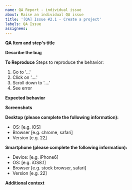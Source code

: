 ```yaml
---
name: QA Report - individual issue
about: Raise an individual QA issue
title: '[QA] Issue #2.1 - Create a project'
labels: QA Issue
assignees:
---
```


<!-- Modify the above title as appropriate with the issue number # and step title for the QA issue you are logging. If it's an issue not part of the main QA steps leave the number blank, and create a descriptive title for it. -->

**QA Item and step's title**

<!-- eg #1.1 Can edit the text -->
<!-- If it's an issue not part of the main QA steps leave the number blank, just uncomment line blow -->
<!-- Not part of the main QA steps -->

**Describe the bug**

<!-- A clear and concise description of what the bug is. -->

**To Reproduce**
Steps to reproduce the behavior:

1. Go to '...'
2. Click on '....'
3. Scroll down to '....'
4. See error

**Expected behavior**

<!-- A clear and concise description of what you expected to happen. -->

**Screenshots**

<!-- If applicable, add screenshots to help explain your problem. -->

**Desktop (please complete the following information):**

- OS: [e.g. iOS]
- Browser [e.g. chrome, safari]
- Version [e.g. 22]

**Smartphone (please complete the following information):**

- Device: [e.g. iPhone6]
- OS: [e.g. iOS8.1]
- Browser [e.g. stock browser, safari]
- Version [e.g. 22]

**Additional context**

<!-- Add any other context about the problem here. -->

